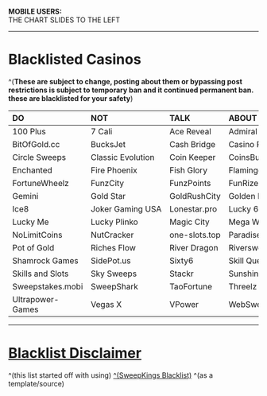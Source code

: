 **MOBILE USERS:**  
THE CHART SLIDES TO THE LEFT

---

# Blacklisted Casinos  
^(**These are subject to change, posting about them or bypassing post restrictions is subject to temporary ban and it continued permanent ban. these are blacklisted for your safety**)  
  
|**DO**|**NOT**|**TALK**|**ABOUT**|**THESE**|**CASINOS**|  
|:-|:-|:-|:-|:-|:-|  
|100&nbsp;Plus|7&nbsp;Cali|Ace&nbsp;Reveal|Admiral|Betcoin&#46;social|BitBetWin|  
|BitOfGold&#46;cc|BucksJet|Cash&nbsp;Bridge|Casino&nbsp;Royale|Chicago&nbsp;Sweeps|Chip'N&nbsp;Win|  
|Circle&nbsp;Sweeps|Classic&nbsp;Evolution|Coin&nbsp;Keeper|CoinsBucks|CosmoSlots|Dollar&nbsp;Mills|  
|Enchanted|Fire&nbsp;Phoenix|Fish&nbsp;Glory|Flamingo7|Fortune&nbsp;Slots|Fortune&nbsp;Wave|  
|FortuneWheelz|FunzCity|FunzPoints|FunRize|Galaxy&nbsp;World|Gamesroom777|  
|Gemini|Gold&nbsp;Star|GoldRushCity|Golden&nbsp;Dragon|Golden&nbsp;Reel|Golden&nbsp;Treasure|  
|Ice8|Joker&nbsp;Gaming&nbsp;USA|Lonestar&#46;pro|Lucky&nbsp;6|Lucky&nbsp;777|Lucky&nbsp;Charms|  
|Lucky&nbsp;Me|Lucky&nbsp;Plinko|Magic&nbsp;City|Mega&nbsp;Win|Moozi|MrAllInOne|Noble|  
|NoLimitCoins|NutCracker|one-slots&#46;top|Paradise|PayDay&nbsp;Sweeps|PlayNet&nbsp;Fun|  
|Pot&nbsp;of&nbsp;Gold|Riches&nbsp;Flow|River&nbsp;Dragon|Riversweeps|Roll&nbsp;Royale|Scrooge|  
|Shamrock&nbsp;Games|SidePot&#46;us|Sixty6|Skill&nbsp;Quest|SkillMachine&#46;net|SkillMine&#46;net|  
|Skills&nbsp;and&nbsp;Slots|Sky&nbsp;Sweeps|Stackr|SunshineSweeps|SweepSlots|  
|Sweepstakes&#46;mobi|SweepShark|TaoFortune|Threelz|TigerIsHome|ToraTora|  
|Ultrapower-Games|Vegas&nbsp;X|VPower|WebSweeps|Wild&nbsp;World|YayCasino&#46;us&#47;com|  

---

# [Blacklist Disclaimer](https://www.reddit.com/r/CasinoFreebies/wiki/blacklisted_casinos/disclaimer)  

^(this list started off with using) [^(SweepKings Blacklist)](https://sweepskings.com/untrustworthy) ^(as a template/source)